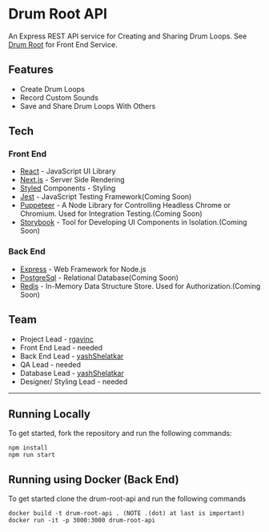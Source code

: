 # Drum Root API

An Express REST API service for Creating and Sharing Drum Loops. See [Drum Root](https://github.com/rgavinc/drum-root) for Front End Service.

## Features
- Create Drum Loops
- Record Custom Sounds
- Save and Share Drum Loops With Others

## Tech
### Front End
- [React](https://reactjs.org/) - JavaScript UI Library
- [Next.js](https://nextjs.org/) - Server Side Rendering 
- [Styled](https://www.styled-components.com/) Components - Styling
- [Jest](https://jestjs.io/) - JavaScript Testing Framework(Coming Soon)
- [Puppeteer](https://developers.google.com/web/tools/puppeteer) - A Node Library for Controlling Headless Chrome or Chromium. Used for Integration Testing.(Coming Soon)
- [Storybook](https://storybook.js.org/) - Tool for Developing UI Components in Isolation.(Coming Soon)
### Back End
- [Express](https://expressjs.com/) - Web Framework for Node.js
- [PostgreSql](https://www.postgresql.org/) - Relational Database(Coming Soon)
- [Redis](https://redis.io/) - In-Memory Data Structure Store. Used for Authorization.(Coming Soon)

## Team
- Project Lead - [rgavinc](https://github.com/rgavinc)
- Front End Lead - needed
- Back End Lead - [yashShelatkar](https://github.com/yashShelatkar)
- QA Lead - needed
- Database Lead - [yashShelatkar](https://github.com/yashShelatkar)
- Designer/ Styling Lead - needed

___

## Running Locally

To get started, fork the repository and run the following commands:

    npm install
    npm run start
## Running using Docker (Back End)

To get started clone the drum-root-api and run the following commands

    docker build -t drum-root-api . (NOTE .(dot) at last is important)
    docker run -it -p 3000:3000 drum-root-api
    
